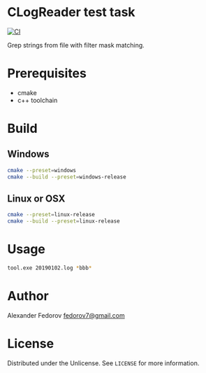 # CLogReader test task

[![CI](https://github.com/fedorov7/clog/actions/workflows/ci.yml/badge.svg)](https://github.com/fedorov7/clog/actions/workflows/ci.yml)

Grep strings from file with filter mask matching.

# Prerequisites

* cmake
* c++ toolchain

# Build

## Windows

```sh
cmake --preset=windows
cmake --build --preset=windows-release
 ```

## Linux or OSX

```sh
cmake --preset=linux-release
cmake --build --preset=linux-release
 ```

# Usage

```sh
tool.exe 20190102.log *bbb*
 ```

# Author

Alexander Fedorov <fedorov7@gmail.com>

# License

Distributed under the Unlicense. See `LICENSE` for more information.
